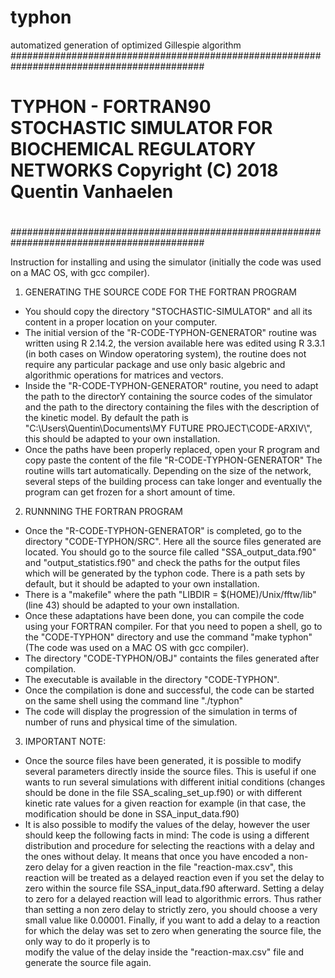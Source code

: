 # typhon
automatized generation of optimized Gillespie algorithm
###########################################################################################
#
#        TYPHON - FORTRAN90 STOCHASTIC SIMULATOR FOR BIOCHEMICAL REGULATORY NETWORKS   Copyright (C) 2018 Quentin Vanhaelen 
#
###########################################################################################

Instruction for installing and using the simulator (initially the code was used on a MAC OS, with gcc compiler).

1) GENERATING THE SOURCE CODE FOR THE FORTRAN  PROGRAM


- You should copy the directory "STOCHASTIC-SIMULATOR" and all its content in a proper location on 
  your computer. 
- The initial version of the "R-CODE-TYPHON-GENERATOR" routine was written using R 2.14.2, the version available
  here was edited using R 3.3.1 (in both cases on Window operatoring system), the routine does not
  require any particular package and use only basic algebric and algorithmic operations for matrices
  and vectors. 
- Inside the "R-CODE-TYPHON-GENERATOR" routine, you need to  adapt the path to  the directorY containing the source
  codes of the simulator and the path to  the directory containing the files with the description of the kinetic model.
  By default the path is "C:\\Users\\Quentin\\Documents\\MY FUTURE PROJECT\\CODE-ARXIV\\", this should be adapted to 
  your own installation. 
- Once the paths have been properly replaced, open  your R program and copy paste the content of the file "R-CODE-TYPHON-GENERATOR"
  The routine wills tart automatically. Depending on the size of the network, several  steps of the building process can take longer and 
  eventually the program can get frozen for a short amount of time. 

2) RUNNNING THE FORTRAN PROGRAM


- Once the "R-CODE-TYPHON-GENERATOR" is completed, go to the directory "CODE-TYPHON/SRC". Here all the source files generated are located.
  You should go  to the source file called "SSA_output_data.f90" and "output_statistics.f90" and check  the paths for the output files which  will be
  generated by the typhon code. There is a path sets by default, but it should be adapted to  your own installation.
- There is a "makefile" where the path   "LIBDIR = $(HOME)/Unix/fftw/lib" (line 43) should be adapted to  your own installation.
- Once these adaptations have been done,  you can compile the code using your FORTRAN compiler.
  For that you need to  popen a shell, go  to  the "CODE-TYPHON" directory and use the command "make typhon" (The code was used  on a MAC OS with gcc compiler).
- The directory "CODE-TYPHON/OBJ" containts the files generated after compilation.
- The executable is available in the directory  "CODE-TYPHON". 
- Once the compilation is done and successful, the code can be started on the same shell using the command line "./typhon"
- The code will display the progression of the simulation in terms of number of runs and physical time of the simulation.

3) IMPORTANT NOTE:


- Once the source files have been generated, it is possible to  modify several  parameters directly inside the source files.
  This is useful if one wants to  run several  simulations with different initial conditions (changes should be done in the file SSA_scaling_set_up.f90)
  or with different kinetic rate values for a given reaction for example (in that case, the modification should be done in SSA_input_data.f90)
- It is also  possible to  modify the values of the delay, however the user should keep the following facts in mind:
  The code is using a different distribution and procedure for selecting the reactions with a delay and the ones without delay. 
  It means that once you  have encoded a non-zero  delay for a given reaction in the file "reaction-max.csv", this reaction will be treated as a delayed
  reaction even  if you  set the delay to  zero  within the source file  SSA_input_data.f90 afterward. Setting a delay to  zero  for a delayed reaction will
  lead to  algorithmic errors. Thus rather than setting a non zero  delay to  strictly zero, you  should choose a very small  value like 0.00001. Finally, 
  if you want to  add a delay to  a reaction for which  the delay was set to  zero  when generating the source file, the only way to  do  it properly is to  
  modify the value of the delay inside the "reaction-max.csv" file and generate the source file again.
